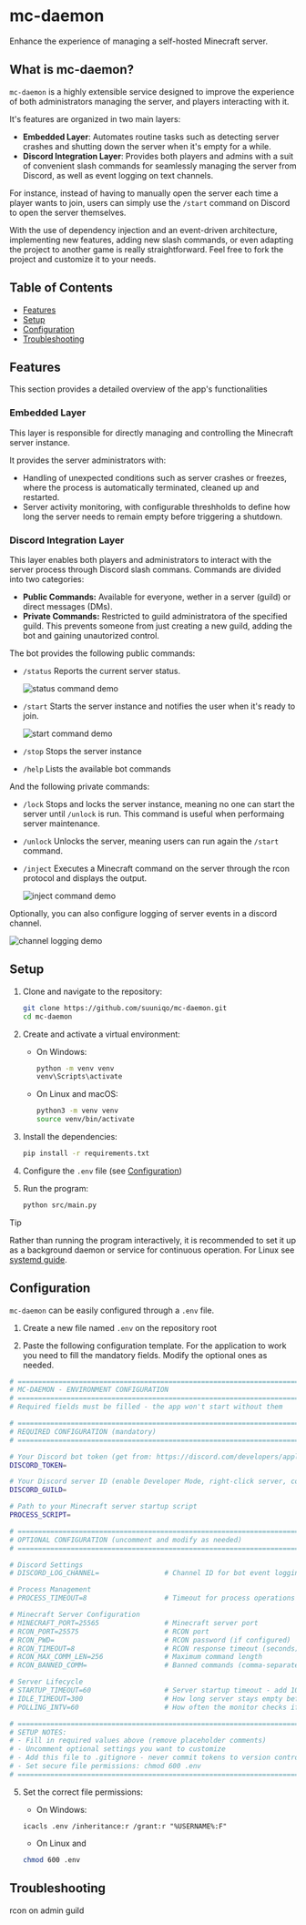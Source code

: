 # mc-daemon
Enhance the experience of managing a self-hosted Minecraft server.

## What is mc-daemon?
`mc-daemon` is a highly extensible service designed to improve the experience of both administrators managing the server, and players interacting with it.

It's features are organized in two main layers:
- **Embedded Layer**: Automates routine tasks such as detecting server crashes and shutting down the server when it's empty for a while.
- **Discord Integration Layer**: Provides both players and admins with a suit of convenient slash commands for seamlessly managing the server from Discord, as well as event logging on text channels.

For instance, instead of having to manually open the server each time a player wants to join, users can simply use the `/start` command on Discord to open the server themselves.

With the use of dependency injection and an event-driven architecture, implementing new features, adding new slash commands, or even adapting the project to another game is really straightforward. Feel free to fork the project and customize it to your needs.


## Table of Contents
- [Features](#features)
- [Setup](#setup)
- [Configuration](#setup)
- [Troubleshooting](#setup)


## Features
This section provides a detailed overview of the app's functionalities

### Embedded Layer
This layer is responsible for directly managing and controlling the Minecraft server instance.

It provides the server administrators with:
- Handling of unexpected conditions such as server crashes or freezes, where the process is automatically terminated, cleaned up and restarted.
- Server activity monitoring, with configurable threshholds to define how long the server needs to remain empty before triggering a shutdown.

### Discord Integration Layer
This layer enables both players and administrators to interact with the server process through Discord slash commans. Commands are divided into two categories:
- **Public Commands:** Available for everyone, wether in a server (guild) or direct messages (DMs).
- **Private Commands:** Restricted to guild administratora of the specified guild. This prevents someone from just creating a new guild, adding the bot and gaining unautorized control.

The bot provides the following public commands:

- `/status` Reports the current server status.

    ![status command demo](.github/assets/comm-status.png)

- `/start` Starts the server instance and notifies the user when it's ready to join.

    ![start command demo](.github/assets/comm-start.png)

- `/stop` Stops the server instance

- `/help` Lists the available bot commands

And the following private commands:

- `/lock` Stops and locks the server instance, meaning no one can start the server until `/unlock` is run. This command is useful when performaing server maintenance.

- `/unlock` Unlocks the server, meaning users can run again the `/start` command.

- `/inject` Executes a Minecraft command on the server through the rcon protocol and displays the output.

    ![inject command demo](.github/assets/comm-inject.png)

Optionally, you can also configure logging of server events in a discord channel.

![channel logging demo](.github/assets/chann-logging.png)


## Setup
1. Clone and navigate to the repository:
   ```bash
   git clone https://github.com/suuniqo/mc-daemon.git
   cd mc-daemon
   ``` 

2. Create and activate a virtual environment:
    - On Windows:
       ```bash
       python -m venv venv
       venv\Scripts\activate
       ``` 

    - On Linux and macOS:
       ```bash
       python3 -m venv venv
       source venv/bin/activate
       ``` 

3. Install the dependencies:
   ```bash
   pip install -r requirements.txt
   ``` 

4. Configure the `.env` file (see [Configuration](#configuration))

5. Run the program:
   ```bash
   python src/main.py
   ``` 

> [!TIP]
> Rather than running the program interactively, it is recommended to set it up as a background daemon or service for continuous operation. For Linux see [systemd guide](https://akashrajpurohit.com/blog/keep-your-services-running-in-the-background-with-systemd/).

## Configuration
`mc-daemon` can be easily configured through a `.env` file.

1. Create a new file named `.env` on the repository root 

2. Paste the following configuration template. For the application to work you need to fill the mandatory fields. Modify the optional ones as needed.

```bash
# =============================================================================
# MC-DAEMON - ENVIRONMENT CONFIGURATION
# =============================================================================
# Required fields must be filled - the app won't start without them

# =============================================================================
# REQUIRED CONFIGURATION (mandatory)
# =============================================================================

# Your Discord bot token (get from: https://discord.com/developers/applications)
DISCORD_TOKEN=

# Your Discord server ID (enable Developer Mode, right-click server, copy ID)
DISCORD_GUILD=

# Path to your Minecraft server startup script
PROCESS_SCRIPT=

# =============================================================================
# OPTIONAL CONFIGURATION (uncomment and modify as needed)
# =============================================================================

# Discord Settings
# DISCORD_LOG_CHANNEL=                # Channel ID for bot event logging

# Process Management  
# PROCESS_TIMEOUT=8                   # Timeout for process operations (seconds)

# Minecraft Server Configuration
# MINECRAFT_PORT=25565                # Minecraft server port
# RCON_PORT=25575                     # RCON port
# RCON_PWD=                           # RCON password (if configured)
# RCON_TIMEOUT=8                      # RCON response timeout (seconds)
# RCON_MAX_COMM_LEN=256               # Maximum command length
# RCON_BANNED_COMM=                   # Banned commands (comma-separated: "/stop,/whitelist,/op")

# Server Lifecycle
# STARTUP_TIMEOUT=60                  # Server startup timeout - add 10s to your average startup time
# IDLE_TIMEOUT=300                    # How long server stays empty before auto-shutdown (seconds)
# POLLING_INTV=60                     # How often the monitor checks if the server is empty or has crashed (seconds)

# =============================================================================
# SETUP NOTES:
# - Fill in required values above (remove placeholder comments)
# - Uncomment optional settings you want to customize
# - Add this file to .gitignore - never commit tokens to version control
# - Set secure file permissions: chmod 600 .env
# =============================================================================
``` 

5. Set the correct file permissions:
    - On Windows:
    ``` 
    icacls .env /inheritance:r /grant:r "%USERNAME%:F"
    ``` 

    - On Linux and 
    ```bash 
    chmod 600 .env
    ``` 


## Troubleshooting
rcon on
admin guild
